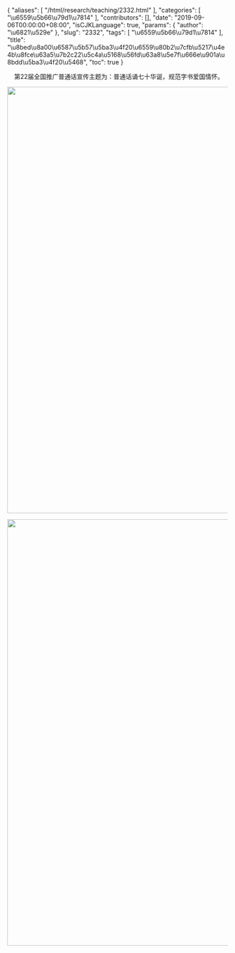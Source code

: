 {
    "aliases": [
        "/html/research/teaching/2332.html"
    ],
    "categories": [
        "\u6559\u5b66\u79d1\u7814"
    ],
    "contributors": [],
    "date": "2019-09-06T00:00:00+08:00",
    "isCJKLanguage": true,
    "params": {
        "author": "\u6821\u529e"
    },
    "slug": "2332",
    "tags": [
        "\u6559\u5b66\u79d1\u7814"
    ],
    "title": "\u8bed\u8a00\u6587\u5b57\u5ba3\u4f20\u6559\u80b2\u7cfb\u5217\u4e4b\u8fce\u63a5\u7b2c22\u5c4a\u5168\u56fd\u63a8\u5e7f\u666e\u901a\u8bdd\u5ba3\u4f20\u5468",
    "toc": true
}

    第22届全国推广普通话宣传主题为：普通话诵七十华诞，规范字书爱国情怀。





<img
    src="https://cdn.tfls.online/mirror/full/4bacfd53c48822dcae4e36174ee72e0262731ec4.jpg"
    style="display:block;margin-left:auto;margin-right:auto;"
    decoding="async"
    fetchpriority="auto"
    loading="lazy"
    height="975"
    width="650"
/>  







<img
    src="https://cdn.tfls.online/mirror/full/d39e495922dc91b768a717a3a144873ddf6fbac0.jpg"
    style="display:block;margin-left:auto;margin-right:auto;"
    decoding="async"
    fetchpriority="auto"
    loading="lazy"
    height="975"
    width="650"
/>  




